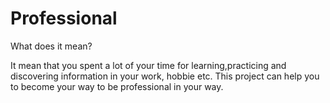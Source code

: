 <h1>Professional</h1> What does it mean?
<p>It mean that you spent a lot of your time for learning,practicing and discovering information in your work, hobbie etc.
This project can help you to become your way to be professional in your way.</p>
